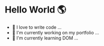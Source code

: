 # Hello World 🌎
* 🥰  I love to write code ...
* 💼  I'm currently working on my portfolio ...
* 📖  I'm currently learning DOM ...
